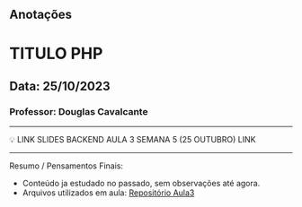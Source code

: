 ## Anotações

# TITULO PHP

## Data: 25/10/2023

### Professor: Douglas Cavalcante

---

💡 LINK SLIDES BACKEND AULA 3 SEMANA 5 (25 OUTUBRO)
LINK

---

Resumo / Pensamentos Finais:

- Conteúdo ja estudado no passado, sem observações até agora.
- Arquivos utilizados em aula: [Repositório Aula3]()
